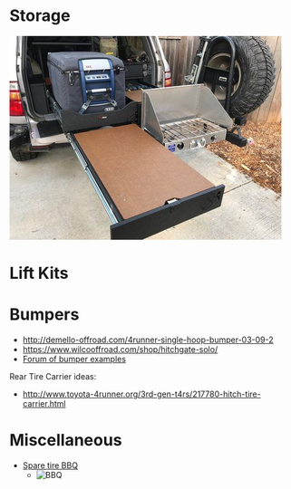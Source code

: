 <!-- TITLE: Mods -->
<!-- SUBTITLE: A quick summary of Mods -->
# Storage
![Img 20180225 Wa 0000](/uploads/img-20180225-wa-0000.jpg "Img 20180225 Wa 0000")
# Lift Kits
# Bumpers
* http://demello-offroad.com/4runner-single-hoop-bumper-03-09-2
* https://www.wilcooffroad.com/shop/hitchgate-solo/
* [Forum of bumper examples](http://www.toyota-4runner.org/3rd-gen-t4rs/102876-bumper-list.html)

Rear Tire Carrier ideas:
* http://www.toyota-4runner.org/3rd-gen-t4rs/217780-hitch-tire-carrier.html

# Miscellaneous
* [Spare tire BBQ](https://www.frontrunneroutfitters.com/en/us/front-runner-spare-tire-mount-braai-bbq-grate.html)
	* ![BBQ](/uploads/front-runner-spare-tire-mount-braai-bbq-grate-vacc-023-3.jpg)
